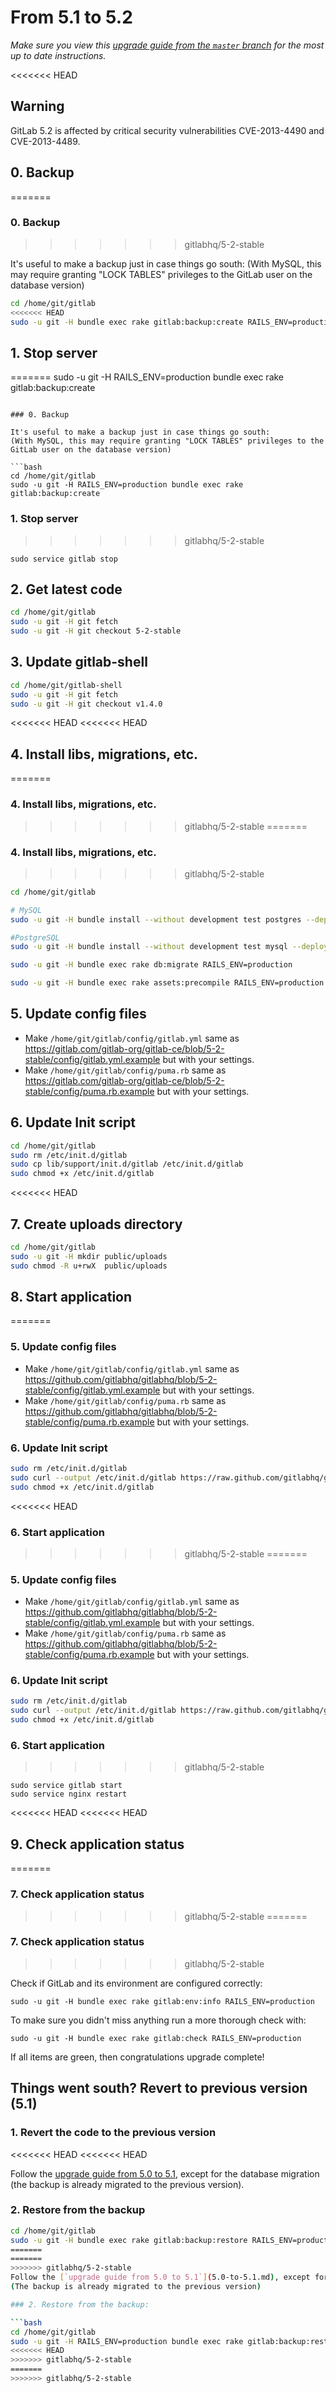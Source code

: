 # From 5.1 to 5.2
*Make sure you view this [upgrade guide from the `master` branch](../../../master/doc/update/5.1-to-5.2.md) for the most up to date instructions.*

<<<<<<< HEAD
## Warning

GitLab 5.2 is affected by critical security vulnerabilities CVE-2013-4490 and CVE-2013-4489.

## 0. Backup
=======
### 0. Backup
>>>>>>> gitlabhq/5-2-stable

It's useful to make a backup just in case things go south:
(With MySQL, this may require granting "LOCK TABLES" privileges to the GitLab user on the database version)

```bash
cd /home/git/gitlab
<<<<<<< HEAD
sudo -u git -H bundle exec rake gitlab:backup:create RAILS_ENV=production
```

## 1. Stop server
=======
sudo -u git -H RAILS_ENV=production bundle exec rake gitlab:backup:create
```

### 0. Backup

It's useful to make a backup just in case things go south:
(With MySQL, this may require granting "LOCK TABLES" privileges to the GitLab user on the database version)

```bash
cd /home/git/gitlab
sudo -u git -H RAILS_ENV=production bundle exec rake gitlab:backup:create
```

### 1. Stop server
>>>>>>> gitlabhq/5-2-stable

    sudo service gitlab stop

## 2. Get latest code

```bash
cd /home/git/gitlab
sudo -u git -H git fetch
sudo -u git -H git checkout 5-2-stable
```

## 3. Update gitlab-shell

```bash
cd /home/git/gitlab-shell
sudo -u git -H git fetch
sudo -u git -H git checkout v1.4.0
```

<<<<<<< HEAD
<<<<<<< HEAD
## 4. Install libs, migrations, etc.
=======
### 4. Install libs, migrations, etc.
>>>>>>> gitlabhq/5-2-stable
=======
### 4. Install libs, migrations, etc.
>>>>>>> gitlabhq/5-2-stable

```bash
cd /home/git/gitlab

# MySQL
sudo -u git -H bundle install --without development test postgres --deployment

#PostgreSQL
sudo -u git -H bundle install --without development test mysql --deployment

sudo -u git -H bundle exec rake db:migrate RAILS_ENV=production

sudo -u git -H bundle exec rake assets:precompile RAILS_ENV=production
```

## 5. Update config files

- Make `/home/git/gitlab/config/gitlab.yml` same as https://gitlab.com/gitlab-org/gitlab-ce/blob/5-2-stable/config/gitlab.yml.example but with your settings.
- Make `/home/git/gitlab/config/puma.rb` same as https://gitlab.com/gitlab-org/gitlab-ce/blob/5-2-stable/config/puma.rb.example but with your settings.

## 6. Update Init script

```bash
cd /home/git/gitlab
sudo rm /etc/init.d/gitlab
sudo cp lib/support/init.d/gitlab /etc/init.d/gitlab 
sudo chmod +x /etc/init.d/gitlab
```

<<<<<<< HEAD
## 7. Create uploads directory

```bash
cd /home/git/gitlab
sudo -u git -H mkdir public/uploads
sudo chmod -R u+rwX  public/uploads
```

## 8. Start application
=======
### 5. Update config files

* Make `/home/git/gitlab/config/gitlab.yml` same as https://github.com/gitlabhq/gitlabhq/blob/5-2-stable/config/gitlab.yml.example but with your settings.
* Make `/home/git/gitlab/config/puma.rb` same as https://github.com/gitlabhq/gitlabhq/blob/5-2-stable/config/puma.rb.example but with your settings.

### 6. Update Init script

```bash
sudo rm /etc/init.d/gitlab
sudo curl --output /etc/init.d/gitlab https://raw.github.com/gitlabhq/gitlabhq/5-2-stable/lib/support/init.d/gitlab
sudo chmod +x /etc/init.d/gitlab
```

<<<<<<< HEAD
### 6. Start application
>>>>>>> gitlabhq/5-2-stable
=======
### 5. Update config files

* Make `/home/git/gitlab/config/gitlab.yml` same as https://github.com/gitlabhq/gitlabhq/blob/5-2-stable/config/gitlab.yml.example but with your settings.
* Make `/home/git/gitlab/config/puma.rb` same as https://github.com/gitlabhq/gitlabhq/blob/5-2-stable/config/puma.rb.example but with your settings.

### 6. Update Init script

```bash
sudo rm /etc/init.d/gitlab
sudo curl --output /etc/init.d/gitlab https://raw.github.com/gitlabhq/gitlabhq/5-2-stable/lib/support/init.d/gitlab
sudo chmod +x /etc/init.d/gitlab
```

### 6. Start application
>>>>>>> gitlabhq/5-2-stable

    sudo service gitlab start
    sudo service nginx restart

<<<<<<< HEAD
<<<<<<< HEAD
## 9. Check application status
=======
### 7. Check application status
>>>>>>> gitlabhq/5-2-stable
=======
### 7. Check application status
>>>>>>> gitlabhq/5-2-stable

Check if GitLab and its environment are configured correctly:

    sudo -u git -H bundle exec rake gitlab:env:info RAILS_ENV=production

To make sure you didn't miss anything run a more thorough check with:

    sudo -u git -H bundle exec rake gitlab:check RAILS_ENV=production

If all items are green, then congratulations upgrade complete!

## Things went south? Revert to previous version (5.1)

### 1. Revert the code to the previous version
<<<<<<< HEAD
<<<<<<< HEAD

Follow the [upgrade guide from 5.0 to 5.1](5.0-to-5.1.md), except for the database migration (the backup is already migrated to the previous version).

### 2. Restore from the backup

```bash
cd /home/git/gitlab
sudo -u git -H bundle exec rake gitlab:backup:restore RAILS_ENV=production
=======
=======
>>>>>>> gitlabhq/5-2-stable
Follow the [`upgrade guide from 5.0 to 5.1`](5.0-to-5.1.md), except for the database migration 
(The backup is already migrated to the previous version)

### 2. Restore from the backup:

```bash
cd /home/git/gitlab
sudo -u git -H RAILS_ENV=production bundle exec rake gitlab:backup:restore
<<<<<<< HEAD
>>>>>>> gitlabhq/5-2-stable
=======
>>>>>>> gitlabhq/5-2-stable
```
